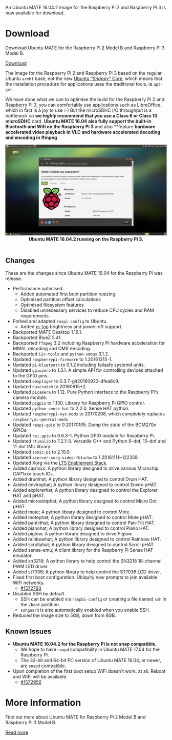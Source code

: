 <!--
.. title: Ubuntu MATE 16.04.2 for Raspberry Pi 2 and Raspberry Pi 3
.. slug: ubuntu-mate-xenial-point-2-raspberry-pi
.. date: 2017-02-17 06:00:00 BST
.. tags: Ubuntu,Raspberry Pi,Raspberry Pi 2,Raspberry Pi 3,Ubuntu MATE,16.04,Xenial,Xerus,HWE
.. link: https://ubuntu-mate.org/raspberry-pi/
.. description: Ubuntu MATE 16.04.2 LTS (Xenial Xerus) for Raspbery Pi 2 and Raspberry Pi 3.
.. type: text
.. author: Martin Wimpress
-->

An Ubuntu MATE 16.04.2 image for the Raspberry Pi 2 and Raspberry Pi 3 is now
available for download.

<div class="bs-component">
    <div class="jumbotron">
        <h1>Download</h1>
        <p>Download Ubuntu MATE for the Raspberry Pi 2 Model B and Raspberry Pi 3 Model B.</p>
        <a href="/download/" class="btn btn-primary btn-lg">Download</a>
    </div>
</div>

The image for the Raspberry Pi 2 and Raspberry Pi 3 based on the regular 
Ubuntu `armhf` base, not the new [Ubuntu *"Snappy"* 
Core](https://www.ubuntu.com/core), which means that the installation 
procedure for applications uses the traditional tools, ie `apt-get`.

We have done what we can to optimise the build for the Raspberry Pi 2 and 
Raspberry Pi 3, you can comfortably use applications such as LibreOffice, 
which in fact is a joy to use :-) But the microSDHC I/O throughput is a 
bottleneck so **we *highly* recommend that you use a Class 6 or Class 10 
microSDHC** card. **Ubuntu MATE 16.04 also fully support the built-in 
Bluetooth and Wifi on the Raspberry Pi 3** and also **feature **hardware 
accelerated video playback in VLC and hardware accelerated decoding and 
encoding in ffmpeg**

<div align="center">
  <img src="/gallery/Screenshots/09_RASPBERRY.png" /></a><br />
  <b>Ubuntu MATE 16.04.2 running on the Raspberry Pi 3.</b>
</div>
<br />

## Changes

These are the changes since Ubuntu MATE 16.04 for the Raspberry Pi was release.

  * Performance optimised.
    * Added automated first boot partition resizing.
    * Optimised partition offset calculations
    * Optimised filesystem features.
    * Disabled unnecessary services to reduce CPU cycles and RAM requirements.
  * Forked and adapted `raspi-config` to Ubuntu.
    * Added [pi-top](https://www.pi-top.com/) brightness and power-off support.
  * Backported MATE Desktop 1.16.1.
  * Backported BlueZ 5.41.
  * Backported `ffmpeg` 3.2 including Raspberry Pi hardware acceleration for MMAL decoding and OMX encoding.
  * Backported `i2c-tools` and `python-smbus` 3.1.2.
  * Updated `raspberrypi-firmware` to 1.20161215-1.
  * Updated `pi-bluetooth` to 0.1.2 including failsafe systemd units.
  * Updated `gpiozero` to 1.3.1. A simple API for controlling devices attached to the GPIO pins.
  * Updated `omxplayer` to 0.3.7-git20160923-dfea8c9.
  * Updated `nuscratch` to 20160915+2.
  * Updated `picamera` to 1.12. Pure Python interface to the Raspberry Pi's camera module.
  * Updated `pigpio` to 1.130. Library for Raspberry Pi GPIO control.
  * Updated `python-sense-hat` to 2.2.0. Sense HAT python.
  * Updated `raspberrypi-sys-mods` to 20170208, which completely replaces `raspberrypi-general-mods`
  * Updated `raspi-gpio` to 0.20170105. Dump the state of the BCM270x GPIOs.
  * Updated `rpi.gpio` to 0.6.3-1. Python GPIO module for Raspberry Pi.
  * Updated `rtimulib` to 7.2.1-3. Versatile C++ and Python 9-dof, 10-dof and 11-dof IMU library.
  * Updated `sonic-pi` to 2.10.0.
  * Updated `xserver-xorg-video-fbturbo` to 1.20161111~122359.
  * Updated Xorg via the [LTS Enablement Stack](https://wiki.ubuntu.com/Kernel/LTSEnablementStack).
  * Added cap1xxx; A python library designed to drive various Microchip CAP1xxx touch ICs.
  * Added drumhat; A python library designed to control Drum HAT.
  * Added envirophat; A python library designed to control Enviro pHAT.
  * Added explorerhat; A python library designed to control the Explorer HAT and pHAT.
  * Added microdotphat; A python library designed to control Micro Dot pHAT.
  * Added mote; A python library designed to control Mote.
  * Added motephat; A python library designed to control Mote pHAT.
  * Added pantilthat; A python library designed to control Pan-Tilt HAT.
  * Added pianohat; A python library designed to control Piano HAT.
  * Added piglow; A python library designed to drive Piglow.
  * Added rainbowhat; A python library designed to control Rainbow HAT.
  * Added scrollphat; A python library designed to control Scroll pHAT.
  * Added sense-emu; A client library for the Raspberry Pi Sense HAT emulator.
  * Added sn3218; A python library to help control the SN3218 18-channel PWM LED driver.
  * Added st7036; A python library to help control the ST7036 LCD driver.
  * Fixed first boot configuration. Ubiquity now prompts to join available WiFi networks.
    * [#1572793](https://bugs.launchpad.net/bugs/1572793)
  * Disabled SSH by default.
    * SSH can be enabled via `raspbi-config` or creating a file named `ssh` in the `/boot` partition.
    * `sshguard` is also automatically enabled when you enable SSH.
  * Reduced the image size to 5GB, down from 8GB.

## Known Issues

  * **Ubuntu MATE 16.04.2 for the Raspberry Pi is not snap compatible.**
    * We hope to have `snapd` compatibility in Ubuntu MATE 17.04 for the Raspberry Pi.
    * The 32-bit and 64-bit PC version of Ubuntu MATE 16.04, or newer, are `snapd` compatible.
  * Upon completion of the first boot setup WiFi doesn't work, at all. Reboot and WiFi will be available.
    * [#1572956](https://bugs.launchpad.net/bugs/1572956)

<div class="bs-component">
    <div class="jumbotron">
        <h1>More Information</h1>
        <p>Find out more about Ubuntu MATE for Raspberry Pi 2 Model B and Raspberry Pi 3 Model B.</p>
        <a href="/raspberry-pi/" class="btn btn-primary btn-lg">Read more</a>
    </div>
</div>
